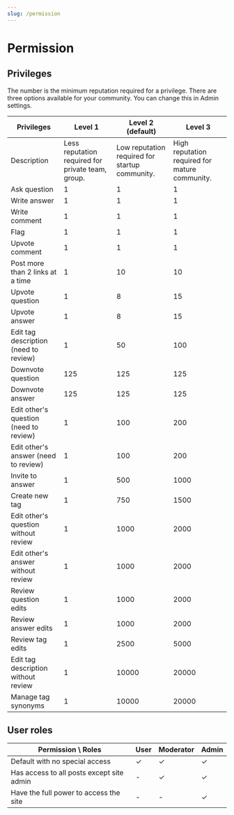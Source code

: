 ```yaml
---
slug: /permission
---
```


# Permission

## Privileges

The number is the minimum reputation required for a privilege. There are three options available for your community. You can change this in Admin settings.

| Privileges | Level 1 | Level 2 (default) | Level 3 |
|  ----- | ----- | ----- | -----  |
| Description | Less reputation required for private team, group. | Low reputation required for startup community. | High reputation required for mature community. |
| Ask question | 1 | 1 | 1 |
| Write answer | 1 | 1 | 1 |
| Write comment | 1 | 1 | 1 |
| Flag | 1 | 1 | 1 |
| Upvote comment | 1 | 1 | 1 |
| Post more than 2 links at a time | 1 | 10 | 10 |
| Upvote question | 1 | 8 | 15 |
| Upvote answer | 1 | 8 | 15 |
| Edit tag description (need to review) | 1 | 50 | 100 |
| Downvote question | 125 | 125 | 125 |
| Downvote answer | 125 | 125 | 125 |
| Edit other's question (need to review) | 1 | 100 | 200 |
| Edit other's answer (need to review) | 1 | 100 | 200 |
| Invite to answer | 1 | 500 | 1000 |
| Create new tag | 1 | 750 | 1500 |
| Edit other's question without review | 1 | 1000 | 2000 |
| Edit other's answer without review | 1 | 1000 | 2000 |
| Review question edits | 1 | 1000 | 2000 |
| Review answer edits | 1 | 1000 | 2000 |
| Review tag edits | 1 | 2500 | 5000 |
| Edit tag description without review | 1 | 10000 | 20000 |
| Manage tag synonyms | 1 | 10000 | 20000 |

## User roles

| Permission \ Roles | User | Moderator | Admin |
|---|---|---|---|
| Default with no special access | ✓ | ✓ | ✓ |
| Has access to all posts except site admin | - | ✓ | ✓ |
| Have the full power to access the site | - | - | ✓ |
